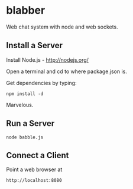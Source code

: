 blabber
=======

Web chat system with node and web sockets.


Install a Server
----------------

Install Node.js - http://nodejs.org/

Open a terminal and cd to where package.json is.

Get dependencies by typing: 

    npm install -d

Marvelous.
 
 
Run a Server
------------

    node babble.js
    
Connect a Client
----------------

Point a web browser at

    http://localhost:8080
